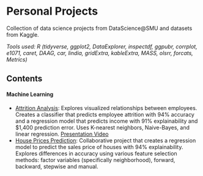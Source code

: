 # Personal Projects
Collection of data science projects from DataScience@SMU and datasets from Kaggle.

*Tools used: R (tidyverse, ggplot2, DataExplorer, inspectdf, ggpubr, corrplot, e1071, caret, DAAG, car, lindia, gridExtra, kableExtra, MASS, olsrr, forcats, Metrics)*

## Contents

#### Machine Learning
+ [Attrition Analysis](https://github.com/duynlq/Personal-Projects/blob/main/employee_attrition_analysis/Attritrion-Analysis.pdf): Explores visualized relationships between employees. Creates a classifier that predicts employee attrition with 94% accuracy and a regression model that predicts income with 91% explainability and $1,400 prediction error. Uses K-nearest neighbors, Naive-Bayes, and linear regression. [Presentation Video](https://youtu.be/uuPV2oC6M5s)
+ [House Prices Prediction](https://github.com/duynlq/Personal-Projects/blob/main/house_prices_prediction/Group3_Duy_Leonardo_Jordan_HousePricesProject.pdf): Collaborative project that creates a regression model to predict the sales price of houses with 94% explainability. Explores differences in accuracy using various feature selection methods: factor variables (specifically neighborhood), forward, backward, stepwise and manual.

